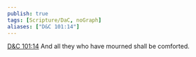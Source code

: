 ```yaml
---
publish: true
tags: [Scripture/DaC, noGraph]
aliases: ["D&C 101:14"]
---
```

[D&C 101:14](https://churchofjesuschrist.org/study/scriptures/dc-testament/dc/101?lang=eng&id=p14#p14) And all they who have mourned shall be comforted.
